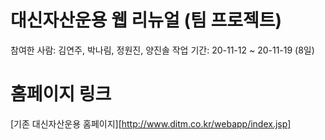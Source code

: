# 대신자산운용 웹 리뉴얼 (팀 프로젝트)
참여한 사람: 김연주, 박나림, 정원진, 양진솔
작업 기간: 20-11-12 ~ 20-11-19 (8일)

# 홈페이지 링크
[리뉴얼 프로젝트]: https://ddirim.github.io/daishin/
[기존 대신자산운용 홈페이지][http://www.ditm.co.kr/webapp/index.jsp]

